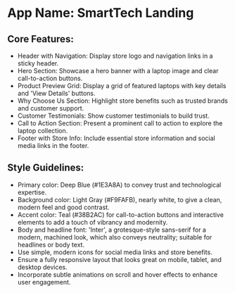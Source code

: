 # **App Name**: SmartTech Landing

## Core Features:

- Header with Navigation: Display store logo and navigation links in a sticky header.
- Hero Section: Showcase a hero banner with a laptop image and clear call-to-action buttons.
- Product Preview Grid: Display a grid of featured laptops with key details and 'View Details' buttons.
- Why Choose Us Section: Highlight store benefits such as trusted brands and customer support.
- Customer Testimonials: Show customer testimonials to build trust.
- Call to Action Section: Present a prominent call to action to explore the laptop collection.
- Footer with Store Info: Include essential store information and social media links in the footer.

## Style Guidelines:

- Primary color: Deep Blue (#1E3A8A) to convey trust and technological expertise.
- Background color: Light Gray (#F9FAFB), nearly white, to give a clean, modern feel and good contrast.
- Accent color: Teal (#38B2AC) for call-to-action buttons and interactive elements to add a touch of vibrancy and modernity.
- Body and headline font: 'Inter', a grotesque-style sans-serif for a modern, machined look, which also conveys neutrality; suitable for headlines or body text.
- Use simple, modern icons for social media links and store benefits.
- Ensure a fully responsive layout that looks great on mobile, tablet, and desktop devices.
- Incorporate subtle animations on scroll and hover effects to enhance user engagement.